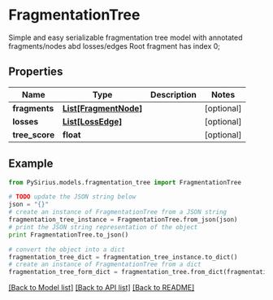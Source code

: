 # FragmentationTree

Simple and easy serializable fragmentation tree model with annotated fragments/nodes abd losses/edges  Root fragment has index 0;

## Properties

Name | Type | Description | Notes
------------ | ------------- | ------------- | -------------
**fragments** | [**List[FragmentNode]**](FragmentNode.md) |  | [optional] 
**losses** | [**List[LossEdge]**](LossEdge.md) |  | [optional] 
**tree_score** | **float** |  | [optional] 

## Example

```python
from PySirius.models.fragmentation_tree import FragmentationTree

# TODO update the JSON string below
json = "{}"
# create an instance of FragmentationTree from a JSON string
fragmentation_tree_instance = FragmentationTree.from_json(json)
# print the JSON string representation of the object
print FragmentationTree.to_json()

# convert the object into a dict
fragmentation_tree_dict = fragmentation_tree_instance.to_dict()
# create an instance of FragmentationTree from a dict
fragmentation_tree_form_dict = fragmentation_tree.from_dict(fragmentation_tree_dict)
```
[[Back to Model list]](../README.md#documentation-for-models) [[Back to API list]](../README.md#documentation-for-api-endpoints) [[Back to README]](../README.md)


